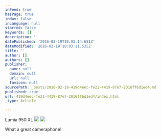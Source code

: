 ```yaml
---
inFeed: true
hasPage: true
inNav: false
inLanguage: null
starred: false
keywords: []
description: ''
datePublished: '2016-02-19T10:03:14.681Z'
dateModified: '2016-02-19T10:03:11.535Z'
title: ''
author: []
authors: []
publisher:
  name: null
  domain: null
  url: null
  favicon: null
sourcePath: _posts/2016-02-19-419d4eec-fe21-4419-87e7-2016ff6d1ed4.md
published: true
url: 419d4eec-fe21-4419-87e7-2016ff6d1ed4/index.html
_type: Article

---
```

Lumia 950 XL
![](https://s3-us-west-2.amazonaws.com/the-grid-img/p/54940ae5ee9dea782f703d56bc62483a2e2a0e9b.jpg)
![](https://the-grid-user-content.s3-us-west-2.amazonaws.com/01878c8b-5dfa-4f2b-a78c-974290fc48c5.jpg)

What a great cameraphone!